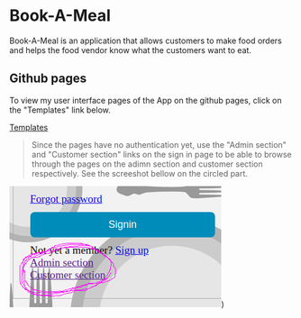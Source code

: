 # Book-A-Meal

Book-A-Meal is an application that allows customers to make food orders and helps the food vendor know what the customers want to eat.

## Github pages

To view my user interface pages of the App on the github pages, click on the "Templates" link below.


[Templates](https://petermwash.github.io/Book-A-Meal/)


>Since the pages have no authentication yet, use the "Admin section" and "Customer section" links on the sign in page to be able to browse through the pages on the adimn section and customer section respectively. See the screeshot bellow on the circled part.

![alt text](https://raw.githubusercontent.com/petermwash/Book-A-Meal/master/eg-img.png))
